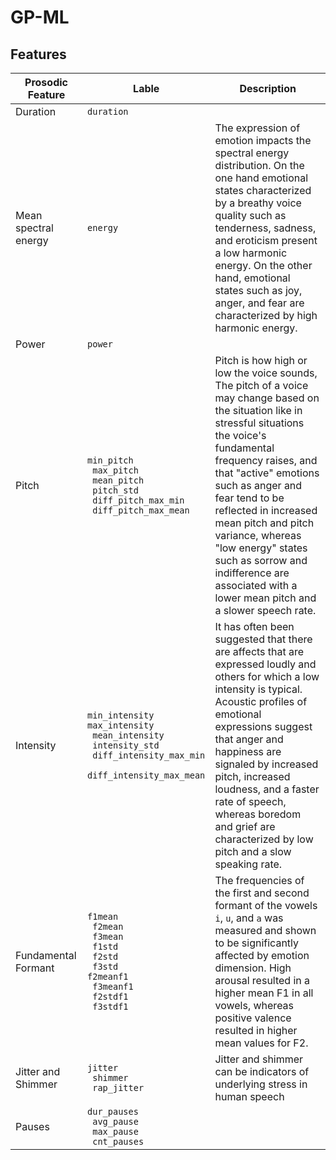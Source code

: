 # GP-ML

## Features
|Prosodic Feature|Lable|Description|
|-|-|-|
|Duration|``duration``||
|Mean spectral energy|``energy``|The expression of emotion impacts the spectral energy distribution. On the one hand emotional states characterized by a breathy voice quality such as tenderness, sadness, and eroticism present a low harmonic energy. On the other hand, emotional states such as joy, anger, and fear are characterized by high harmonic energy.|
|Power|``power``||
|Pitch|``min_pitch``<br/>`` max_pitch``<br/>`` mean_pitch``<br/>`` pitch_std``<br/>`` diff_pitch_max_min``<br/>`` diff_pitch_max_mean``|Pitch is how high or low the voice sounds, The pitch of a voice may change based on the situation like in stressful situations the voice's fundamental frequency raises, and that "active" emotions such as anger and fear tend to be reflected in increased mean pitch and pitch variance, whereas "low energy" states such as sorrow and indifference are associated with a lower mean pitch and a slower speech rate.|
|Intensity|``min_intensity``<br/>``max_intensity``<br/>`` mean_intensity``<br/>`` intensity_std``<br/>`` diff_intensity_max_min``<br/>`` diff_intensity_max_mean``|It has often been suggested that there are affects that are expressed loudly and others for which a low intensity is typical. Acoustic profiles of emotional expressions suggest that anger and happiness are signaled by increased pitch, increased loudness, and a faster rate of speech, whereas boredom and grief are characterized by low pitch and a slow speaking rate.|
|Fundamental Formant|``f1mean``<br/>`` f2mean``<br/>`` f3mean``<br/>`` f1std``<br/>`` f2std``<br/>`` f3std``<br/>``f2meanf1``<br/>`` f3meanf1``<br/>`` f2stdf1``<br/>`` f3stdf1``|The frequencies of the first and second formant of the vowels ``i``, ``u``, and ``a`` was measured and shown to be significantly affected by emotion dimension. High arousal resulted in a higher mean F1 in all vowels, whereas positive valence resulted in higher mean values for F2.|
|Jitter and Shimmer|``jitter``<br/>`` shimmer``<br/>`` rap_jitter``|Jitter and shimmer can be indicators of underlying stress in human speech|
|Pauses|``dur_pauses``<br/>`` avg_pause``<br/>`` max_pause``<br/>`` cnt_pauses``|